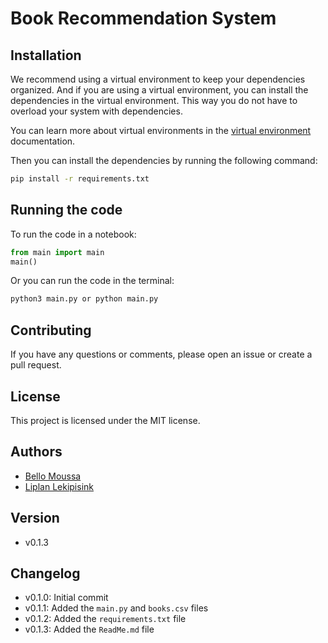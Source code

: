 # Book Recommendation System

## Installation
We recommend using a virtual environment to keep your dependencies organized. And if you are using a virtual environment, you can install the dependencies in the virtual environment.
This way you do not have to overload your system with dependencies.

You can learn more about virtual environments in the [virtual environment](https://virtualenv.pypa.io/en/latest/) documentation.

Then you can install the dependencies by running the following command:

```bash
pip install -r requirements.txt
```


## Running the code
To run the code in a notebook:

```python
from main import main
main()
```
Or you can run the code in the terminal:
```bash
python3 main.py or python main.py
```


## Contributing
If you have any questions or comments, please open an issue or create a pull request.


## License
This project is licensed under the MIT license.


## Authors
- [Bello Moussa](https://www.github.com/mamane19)
- [Liplan Lekipisink](https://www.github.com/lekipisink)


## Version
- v0.1.3
  


## Changelog
- v0.1.0: Initial commit
- v0.1.1: Added the `main.py` and `books.csv` files
- v0.1.2: Added the `requirements.txt` file
- v0.1.3: Added the `ReadMe.md` file



